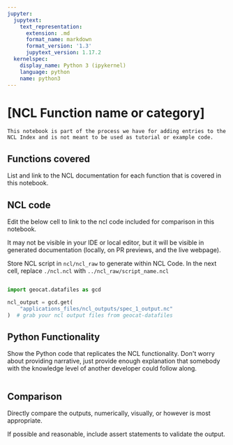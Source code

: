 ```yaml
---
jupyter:
  jupytext:
    text_representation:
      extension: .md
      format_name: markdown
      format_version: '1.3'
      jupytext_version: 1.17.2
  kernelspec:
    display_name: Python 3 (ipykernel)
    language: python
    name: python3
---
```


# [NCL Function name or category]
<!---
Title of the notebook should be the name of the function or category of functions
that are being documented and does not need to include the word "receipt".

This should be the only top level header in the notebook.

Remove comments like this before submitting the notebook.
-->


```{warning} This is not meant to be a standalone notebook.
This notebook is part of the process we have for adding entries to the NCL Index and is not meant to be used as tutorial or example code.
```


## Functions covered
List and link to the NCL documentation for each function that is covered in this notebook.


## NCL code
Edit the below cell to link to the ncl code included for comparison in this notebook.

It may not be visible in your IDE or local editor, but it will be visible in generated documentation (locally, on PR previews, and the live webpage).

Store NCL script in `ncl/ncl_raw` to generate within NCL Code. In the next cell, replace `./ncl.ncl` with `../ncl_raw/script_name.ncl`


```{literalinclude} ./ncl.ncl
```

```python
import geocat.datafiles as gcd

ncl_output = gcd.get(
    "applications_files/ncl_outputs/spec_1_output.nc"
)  # grab your ncl output files from geocat-datafiles
```

## Python Functionality
Show the Python code that replicates the NCL functionality. Don't worry about providing narrative, just provide enough explanation that somebody with the knowledge level of another developer could follow along.

```python

```

## Comparison
Directly compare the outputs, numerically, visually, or however is most appropriate.

If possible and reasonable, include assert statements to validate the output.

```python

```
